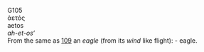 <body>
  <p>G105<br>  ἀετός  <br> aetos  <br><i>ah-et-os‘ </i><br>From the same as <a href="g0109.htm">109</a>  an <i>eagle</i> (from its <i>wind</i> like flight): - eagle.<br></p>
 </body>